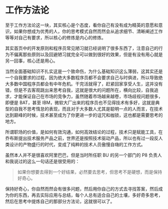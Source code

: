 # 工作方法论

至于工作方法论这一块，其实核心是个态度，看你自己有没有成为精英的意愿和意识，如果你想成为优秀的人，你的思考模式自然而然会从追求细节、清晰阐述工作等等对自己有要求，所以核心的修炼是内心的修炼。

其实首页中的开发原则和程序员常见陋习就已经说明了很多东西了，注意自己的行为不偏离那些原则以及回避陋习就完全可以做到很好的效果，但是有没有用心就是另一回事，核心还是用心。

当然全面基础知识不扎实这是一个致命伤，为什么基础知识这么薄弱，这其实还是一个自我要求的过程，因为绝大多数程序员都不会要求自己与时俱进，所以导致绝大多数中国程序员都会有中年危机。干完活就得了，赶紧回家享受人生，这并没有错，但是不去客观跳出来思考自我，这就是很大的问题所在，横向比较，自我追求，才能保证自己在市场的竞争力，虽然随着市场越来越卷，市场歧视问题很多，即便是 BAT，甚至 IBM，微软大厂出来的程序员也不见得技术有多好，这就是典型的自我不思考惰怠的表现，而且对于大多数人尤其是聪明一点的人而言，在技术达到巅峰的时候，技术甚至成为了你更进一步的诅咒和枷锁，这也都是需要思考的地方。

所谓职场的价值，是如何有效沟通，如何高效结论的过程，技术只是赋能工具，在乔布斯提出技术服务产品之前，世界还是按照技术驱动产品，所以也有过一段反人类设计的产物盛行的时代，变成了纯粹的技术人员傲慢自嗨的工作方式。

虽然本人并不是很喜欢阿里巴巴，但是当时所任职 BU 的另一个部门的 P8 负责人和我说过的这么一句话还是很受用的：

> 如果你想要去得到一个好结果，必然要去思考，但思考不是硬想，而是保持好奇心。

保持好奇心，你自然而然会有很多问题，然后用你自己的方式去寻找答案，然后成为你的东西，再去实际应用与总结，每个人总有适合自己的土壤，多好奇多思考，然后在思考中提炼自己的那部分方法论，这就很可以了。
